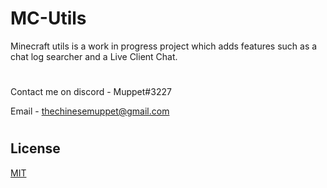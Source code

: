 
# MC-Utils
Minecraft utils is a work in progress project which adds features such as a chat log searcher and a Live Client Chat.

#
Contact me on discord - Muppet#3227

Email - thechinesemuppet@gmail.com
#

## License
[MIT](https://choosealicense.com/licenses/mit/)
